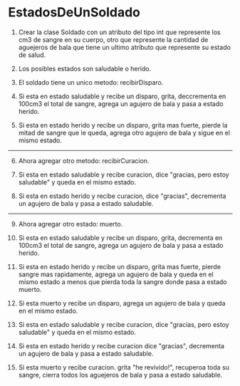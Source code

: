 # EstadosDeUnSoldado



1. Crear la clase Soldado con un atributo del tipo int que represente los cm3 de sangre en su cuerpo, otro que represente la cantidad de aguejeros de bala que tiene un ultimo atributo que represente su estado de salud.


2. Los posibles estados son saludable o herido.


3. El soldado tiene un unico metodo: recibirDisparo.


4. Si esta en estado saludable y recibe un disparo, grita, deccrementa en 100cm3 el total de sangre, agrega un agujero de bala y pasa a estado herido.


5. Si esta en estado herido y recibe un disparo, grita mas fuerte, pierde la mitad de sangre que le queda, agrega otro agujero de bala y sigue en el mismo estado.
___________________________________________________________________________________________________________________________________________



6. Ahora agregar otro metodo: recibirCuracion.


7. Si esta en estado saludable y recibe curacion, dice "gracias, pero estoy saludable" y queda en el mismo estado.
8. Si esta en estado herido y recibe curacion, dice "gracias", decrementa un agujero de bala y pasa a estado saludable.
___________________________________________________________________________________________________________________________________________



9. Ahora agregar otro estado: muerto.


10. Si esta en estado saludable y recibe un disparo, grita, decrementa en 100cm3 el total de sangre, agrega un agujero de bala y pasa a estado herido.


11. Si esta en estado herido y recibe un disparo, grita mas fuerte, pierde sangre mas rapidamente, agrega un agujero de bala y queda en el mismo estado a menos que pierda toda la sangre donde pasa a estado muerto.


12. Si esta muerto y recibe un disparo, agrega un agujero de bala y queda en el mismo estado.


13. Si esta en estado saludable y recibe curacion, dice "gracias, pero estoy saludable" y queda en el mismo estado.


14. Si esta en estado herido y recibe curacion dice "gracias", decrementa un agujero de bala y pasa a estado saludable.
15. Si esta muerto y recibe curacion. grita "he revivido!", recuperoa toda su sangre, cierra todos los aguejeros de bala y pasa a estado saludable.
